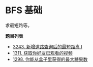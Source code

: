 # BFS 基础

求最短路等。

**题目列表**

- [3243. 新增道路查询后的最短距离 I](https://leetcode.cn/problems/shortest-distance-after-road-addition-queries-i/description/)
- [1311. 获取你好友已观看的视频](https://leetcode.cn/problems/get-watched-videos-by-your-friends/description/)
- [1298. 你能从盒子里获得的最大糖果数](https://leetcode.cn/problems/maximum-candies-you-can-get-from-boxes/description/)

